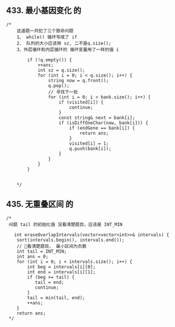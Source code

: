 ## 433. 最小基因变化 的
    /*
        这道题一共犯了三个致命问题
        1、 while() 循环写成了 if
        2、 队列的大小应该用 sz, 二不是q.size();
        3、外层循环和内层循环的 循环变量用了一样的值 i

            if (!q.empty()) {
                ++ans;
                int sz = q.size();
                for (int i = 0; i < q.size(); i++) {
                    string now = q.front();
                    q.pop();
                    // 寻找下一批
                    for (int i = 0; i < bank.size(); i++) {
                        if (visited[i]) {
                            continue;
                        }
                        const string& next = bank[i];
                        if (isDiffOneChar(now, bank[i])) {
                            if (endGene == bank[i]) {
                                return ans;
                            }
                            visited[i] = 1;
                            q.push(bank[i]);
                        }
                    }
                }
            }


        */

## 435. 无重叠区间 的
    /*
     问题 tail 的初始化值 没看清楚题目，应该是 INT_MIN

       int eraseOverlapIntervals(vector<vector<int>>& intervals) {
        sort(intervals.begin(), intervals.end());
        // 🐷看清楚题目， 最小区间为负数
        int tail = INT_MIN;
        int ans = 0;
        for (int i = 0; i < intervals.size(); i++) {
            int beg = intervals[i][0];
            int end = intervals[i][1];
            if (beg >= tail) {
               tail = end;
               continue;
            }
            tail = min(tail, end);
            ++ans;
        }
        return ans;
     */